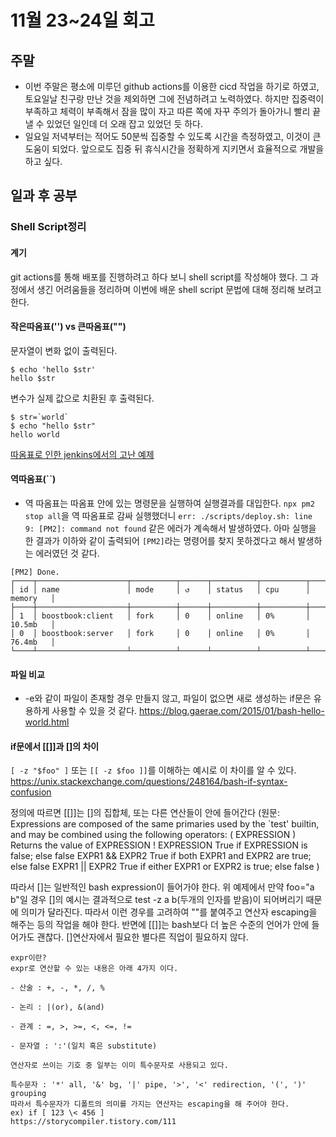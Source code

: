 # 11월 23~24일 회고
## 주말
- 이번 주말은 평소에 미루던 github actions를 이용한 cicd 작업을 하기로 하였고, 토요일날 친구랑 만난 것을 제외하면 그에 전념하려고 노력하였다. 하지만 집중력이 부족하고 체력이 부족해서 잠을 많이 자고 따른 쪽에 자꾸 주의가 돌아가니 빨리 끝낼 수 있었던 일인데 더 오래 잡고 있었던 듯 하다.
- 일요일 저녁부터는 적어도 50분씩 집중할 수 있도록 시간을 측정하였고, 이것이 큰 도움이 되었다. 앞으로도 집중 뒤 휴식시간을 정확하게 지키면서 효율적으로 개발을 하고 싶다.


## 일과 후 공부
### Shell Script정리
#### 계기
git actions를 통해 배포를 진행하려고 하다 보니 shell script를 작성해야 했다. 그 과정에서 생긴 어려움들을 정리하며 이번에 배운 shell script 문법에 대해 정리해 보려고 한다.

#### 작은따옴표('') vs 큰따옴표("")
문자열이 변화 없이 출력된다. 
```
$ echo 'hello $str'
hello $str
```
변수가 실제 값으로 치환된 후 출력된다.
```
$ str=`world`
$ echo "hello $str"
hello world
```

[따옴표로 인한 jenkins에서의 고난 예제](https://hue9010.github.io/etc/quotes/) 

#### 역따옴표(``)
- 역 따옴표는 따옴표 안에 있는 명령문을 실행하여 실행결과를 대입한다.
`npx pm2 stop all`을 역 따옴표로 감싸 실행했더니
`err: ./scripts/deploy.sh: line 9: [PM2]: command not found`
같은 에러가 계속해서 발생하였다. 아마 실행을 한 결과가 이하와 같이 출력되어 `[PM2]`라는 명령어를 찾지 못하겠다고 해서 발생하는 에러였던 것 같다.
```[PM2] Starting /root/membership/2019-17/client/node_modules/.bin/serve in fork_mode (1 instance)
[PM2] Done.
┌────┬────────────────────┬──────────┬──────┬──────────┬──────────┬──────────┐
│ id │ name               │ mode     │ ↺    │ status   │ cpu      │ memory   │
├────┼────────────────────┼──────────┼──────┼──────────┼──────────┼──────────┤
│ 1  │ boostbook:client   │ fork     │ 0    │ online   │ 0%       │ 10.5mb   │
│ 0  │ boostbook:server   │ fork     │ 0    │ online   │ 0%       │ 76.4mb   │
└────┴────────────────────┴──────────┴──────┴──────────┴──────────┴──────────┘
```


#### 파일 비교
- -e와 같이 파일이 존재할 경우 만들지 않고, 파일이 없으면 새로 생성하는 if문은 유용하게 사용할 수 있을 것 같다.
https://blog.gaerae.com/2015/01/bash-hello-world.html

#### if문에서 [[]]과 []의 차이
`[ -z "$foo" ]`
또는
`[[ -z $foo ]]`를 이해하는 예시로 이 차이를 알 수 있다.
https://unix.stackexchange.com/questions/248164/bash-if-syntax-confusion

정의에 따르면 [[]]는 []의 집합체, 또는 다른 연산들이 안에 들어간다
(원문:
Expressions are composed of the same primaries used
    by the `test' builtin, and may be combined using the following operators:
      ( EXPRESSION )    Returns the value of EXPRESSION
      ! EXPRESSION              True if EXPRESSION is false; else false
      EXPR1 && EXPR2    True if both EXPR1 and EXPR2 are true; else false
      EXPR1 || EXPR2    True if either EXPR1 or EXPR2 is true; else false 
)

따라서 []는 일반적인 bash expression이 들어가야 한다. 위 예제에서 만약 foo="a b"일 경우 []의 예시는 결과적으로 test -z a b(두개의 인자를 받음)이 되어버리기 때문에 의미가 달라진다. 따라서 이런 경우를 고려하여 ""를 붙여주고 연산자 escaping을 해주는 등의 작업을 해야 한다.
반면에 [[]]는 bash보다 더 높은 수준의 언어가 안에 들어가도 괜찮다. []연산자에서 필요한 별다른 직업이 필요하지 않다.

```
expr이란?
expr로 연산할 수 있는 내용은 아래 4가지 이다.

- 산술 : +, -, *, /, %

- 논리 : |(or), &(and)

- 관계 : =, >, >=, <, <=, !=

- 문자열 : ':'(일치 혹은 substitute)

연산자로 쓰이는 기호 중 일부는 이미 특수문자로 사용되고 있다.

특수문자 : '*' all, '&' bg, '|' pipe, '>', '<' redirection, '(', ')' grouping
따라서 특수문자가 디폴트의 의미를 가지는 연산자는 escaping을 해 주어야 한다.
ex) if [ 123 \< 456 ]
https://storycompiler.tistory.com/111
```
